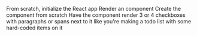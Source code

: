 From scratch, initialize the React app
Render an <App /> component
Create the <App /> component from scratch
Have the <App /> component render 3 or 4 checkboxes with paragraphs or spans next to it
like you're making a todo list with some hard-coded items on it